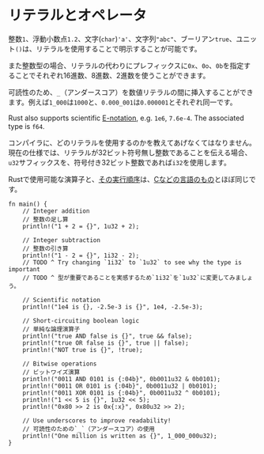 <!--
# Literals and operators
-->
# リテラルとオペレータ

<!--
Integers `1`, floats `1.2`, characters `'a'`, strings `"abc"`, booleans `true`
and the unit type `()` can be expressed using literals.
-->
整数`1`、浮動小数点`1.2`、文字(`char`)`'a'`、文字列`"abc"`、ブーリアン`true`、ユニット`()`は、リテラルを使用することで明示することが可能です。

<!--
Integers can, alternatively, be expressed using hexadecimal, octal or binary
notation using these prefixes respectively: `0x`, `0o` or `0b`.
-->
また整数型の場合、リテラルの代わりにプレフィックスに`0x`、`0o`、`0b`を指定することでそれぞれ16進数、8進数、2進数を使うことができます。

<!--
Underscores can be inserted in numeric literals to improve readability, e.g.
`1_000` is the same as `1000`, and `0.000_001` is the same as `0.000001`.
-->
可読性のため、`_`（アンダースコア）を数値リテラルの間に挿入することができます。例えば`1_000`は`1000`と、`0.000_001`は`0.000001`とそれぞれ同一です。

Rust also supports scientific [E-notation][enote], e.g. `1e6`, `7.6e-4`. The
associated type is `f64`.

<!--
We need to tell the compiler the type of the literals we use. For now,
we'll use the `u32` suffix to indicate that the literal is an unsigned 32-bit
integer, and the `i32` suffix to indicate that it's a signed 32-bit integer.
-->
コンパイラに、どのリテラルを使用するのかを教えてあげなくてはなりません。現在の仕様では、リテラルが32ビット符号無し整数であることを伝える場合、`u32`サフィックスを、符号付き32ビット整数であれば`i32`を使用します。

<!--
The operators available and their precedence [in Rust][rust op-prec] are similar
to other [C-like languages][op-prec].
-->
Rustで使用可能な演算子と、[その実行順序][rust op-prec]は、[Cなどの言語のもの][op-prec]とほぼ同じです。

```rust,editable
fn main() {
    // Integer addition
    // 整数の足し算
    println!("1 + 2 = {}", 1u32 + 2);

    // Integer subtraction
    // 整数の引き算
    println!("1 - 2 = {}", 1i32 - 2);
    // TODO ^ Try changing `1i32` to `1u32` to see why the type is important
    // TODO ^ 型が重要であることを実感するため`1i32`を`1u32`に変更してみましょう。

    // Scientific notation
    println!("1e4 is {}, -2.5e-3 is {}", 1e4, -2.5e-3);

    // Short-circuiting boolean logic
    // 単純な論理演算子
    println!("true AND false is {}", true && false);
    println!("true OR false is {}", true || false);
    println!("NOT true is {}", !true);

    // Bitwise operations
    // ビットワイズ演算
    println!("0011 AND 0101 is {:04b}", 0b0011u32 & 0b0101);
    println!("0011 OR 0101 is {:04b}", 0b0011u32 | 0b0101);
    println!("0011 XOR 0101 is {:04b}", 0b0011u32 ^ 0b0101);
    println!("1 << 5 is {}", 1u32 << 5);
    println!("0x80 >> 2 is 0x{:x}", 0x80u32 >> 2);

    // Use underscores to improve readability!
    // 可読性のための`_`（アンダースコア）の使用
    println!("One million is written as {}", 1_000_000u32);
}
```

[enote]: https://en.wikipedia.org/wiki/Scientific_notation#E_notation
[rust op-prec]: https://doc.rust-lang.org/reference/expressions.html#expression-precedence
[op-prec]: https://en.wikipedia.org/wiki/Operator_precedence#Programming_languages

